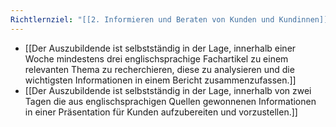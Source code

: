 ```yaml
---
Richtlernziel: "[[2. Informieren und Beraten von Kunden und Kundinnen]]"
---
```

- [[Der Auszubildende ist selbstständig in der Lage, innerhalb einer Woche mindestens drei englischsprachige Fachartikel zu einem relevanten Thema zu recherchieren, diese zu analysieren und die wichtigsten Informationen in einem Bericht zusammenzufassen.]]
- [[Der Auszubildende ist selbstständig in der Lage, innerhalb von zwei Tagen die aus englischsprachigen Quellen gewonnenen Informationen in einer Präsentation für Kunden aufzubereiten und vorzustellen.]]